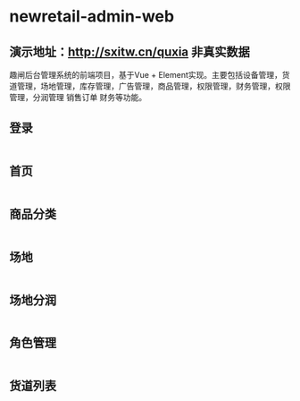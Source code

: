# newretail-admin-web 
## 演示地址：http://sxitw.cn/quxia   非真实数据
趣闸后台管理系统的前端项目，基于Vue + Element实现。主要包括设备管理，货道管理，场地管理，库存管理，广告管理，商品管理，权限管理，财务管理，权限管理，分润管理 销售订单 财务等功能。 

## 登录 
<img src="https://raw.githubusercontent.com/liuwkgithub/newretail-admin-web/master/src/assets/images/login.png"  alt=""/>


## 首页 
<img src="https://raw.githubusercontent.com/liuwkgithub/newretail-admin-web/master/src/assets/images/home.png"  alt=""/>

## 商品分类
<img src="https://raw.githubusercontent.com/liuwkgithub/newretail-admin-web/master/src/assets/images/%E5%95%86%E5%93%81%E5%88%86%E7%B1%BB.png"  alt=""/>

## 场地 
<img src="https://github.com/liuwkgithub/newretail-admin-web/blob/master/src/assets/images/%E5%9C%BA%E5%9C%B0.png?raw=true"  alt=""/>

## 场地分润 
<img src="https://github.com/liuwkgithub/newretail-admin-web/blob/master/src/assets/images/%E5%9C%BA%E5%9C%B0%E5%88%86%E6%B6%A6.png?raw=true"  alt=""/>

## 角色管理 
<img src="https://github.com/liuwkgithub/newretail-admin-web/blob/master/src/assets/images/%E8%A7%92%E8%89%B2%E7%AE%A1%E7%90%86.png?raw=true"  alt=""/>

## 货道列表
<img src="https://github.com/liuwkgithub/newretail-admin-web/blob/master/src/assets/images/%E8%B4%A7%E9%81%93%E5%88%97%E8%A1%A8.png?raw=true"  alt=""/>

